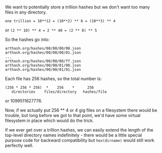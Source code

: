 We want to potentially store a trillion hashes but we don't want too many files
in any directory.

    one trillion = 10**12 = (10**2) ** 6 = (10**3) ** 4

or `(2 ** 10) ** 4 = 2 ** 40 = (2 ** 8) ** 5`

So the hashes go into:

    arthash.org/hashes/00/00/00/00.json
    arthash.org/hashes/00/00/00/01.json
    ...
    arthash.org/hashes/00/00/00/ff.json
    arthash.org/hashes/00/00/01/00.json
    arthash.org/hashes/00/00/01/01.json

Each file has 256 hashes, so the total number is:

    (256 * 256 * 256)  *    256    *      256
       directories    files/directory   hashes/file

or 1099511627776.

Now, if we actually put 256 ** 4 or 4 gig files on a filesystem there would be
trouble, but long before we got to that point, we'd have some virtual filesystem
in place which would do the trick.

If we ever get over a trillion hashes, we can easily extend the length of the
top-level directory names indefinitely - there would be a little special purpose
code for backward compatibility but `hex(dirname)` would still work perfectly
well.
